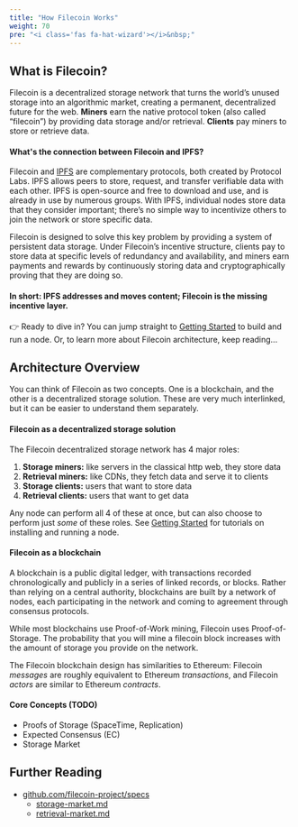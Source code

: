 ```yaml
---
title: "How Filecoin Works"
weight: 70
pre: "<i class='fas fa-hat-wizard'></i>&nbsp;"
---
```


## What is Filecoin?
Filecoin is a decentralized storage network that turns the world’s unused storage into an algorithmic market, creating a permanent, decentralized future for the web. **Miners** earn the native protocol token (also called “filecoin”) by providing data storage and/or retrieval. **Clients** pay miners to store or retrieve data.

#### What's the connection between Filecoin and IPFS?
Filecoin and [IPFS](https://github.com/ipfs/ipfs) are complementary protocols, both created by Protocol Labs. IPFS allows peers to store, request, and transfer verifiable data with each other. IPFS is open-source and free to download and use, and is already in use by numerous groups. With IPFS, individual nodes store data that they consider important; there’s no simple way to incentivize others to join the network or store specific data.

Filecoin is designed to solve this key problem by providing a system of persistent data storage. Under Filecoin’s incentive structure, clients pay to store data at specific levels of redundancy and availability, and miners earn payments and rewards by continuously storing data and cryptographically proving that they are doing so.

#### In short: IPFS addresses and moves content; Filecoin is the missing incentive layer.

👉 Ready to dive in? You can jump straight to [Getting Started](../getting-started) to build and run a node. Or, to learn more about Filecoin architecture, keep reading...

## Architecture Overview

You can think of Filecoin as two concepts. One is a blockchain, and the other is a decentralized storage solution. These are very much interlinked, but it can be easier to understand them separately.

#### Filecoin as a decentralized storage solution

The Filecoin decentralized storage network has 4 major roles:

1. **Storage miners:** like servers in the classical http web, they store data
1. **Retrieval miners:** like CDNs, they fetch data and serve it to clients
1. **Storage clients:** users that want to store data
1. **Retrieval clients:** users that want to get data

Any node can perform all 4 of these at once, but can also choose to perform just _some_ of these roles. See [Getting Started](../getting-started) for tutorials on installing and running a node.

#### Filecoin as a blockchain

A blockchain is a public digital ledger, with transactions recorded chronologically and publicly in a series of linked records, or blocks. Rather than relying on a central authority, blockchains are built by a network of nodes, each participating in the network and coming to agreement through consensus protocols.

While most blockchains use Proof-of-Work mining, Filecoin uses Proof-of-Storage. The probability that you will mine a filecoin block increases with the amount of storage you provide on the network.

The Filecoin blockchain design has similarities to Ethereum: Filecoin _messages_ are roughly equivalent to Ethereum _transactions_, and Filecoin _actors_ are similar to Ethereum _contracts_.

#### Core Concepts (TODO)
- Proofs of Storage (SpaceTime, Replication)
- Expected Consensus (EC)
- Storage Market

## Further Reading
* [github.com/filecoin-project/specs](https://github.com/filecoin-project/specs)
  * [storage-market.md](https://github.com/filecoin-project/specs/blob/master/storage-market.md)
  * [retrieval-market.md](https://github.com/filecoin-project/specs/blob/master/retrieval-market.md)
